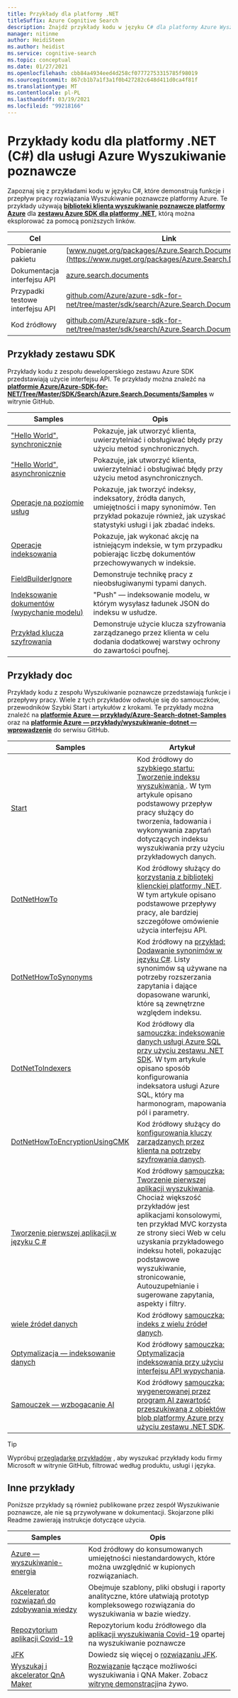 ```yaml
---
title: Przykłady dla platformy .NET
titleSuffix: Azure Cognitive Search
description: Znajdź przykłady kodu w języku C# dla platformy Azure Wyszukiwanie poznawcze, które używają bibliotek klienckich platformy .NET.
manager: nitinme
author: HeidiSteen
ms.author: heidist
ms.service: cognitive-search
ms.topic: conceptual
ms.date: 01/27/2021
ms.openlocfilehash: cbb84a4934eed4d258cf07772753315785f98019
ms.sourcegitcommit: 867cb1b7a1f3a1f0b427282c648d411d0ca4f81f
ms.translationtype: MT
ms.contentlocale: pl-PL
ms.lasthandoff: 03/19/2021
ms.locfileid: "99218166"
---
```

# <a name="net-c-code-samples-for-azure-cognitive-search"></a>Przykłady kodu dla platformy .NET (C#) dla usługi Azure Wyszukiwanie poznawcze

Zapoznaj się z przykładami kodu w języku C#, które demonstrują funkcje i przepływ pracy rozwiązania Wyszukiwanie poznawcze platformy Azure. Te przykłady używają [**biblioteki klienta wyszukiwanie poznawcze platformy Azure**](/dotnet/api/overview/azure/search) dla [**zestawu Azure SDK dla platformy .NET**](/dotnet/azure/), którą można eksplorować za pomocą poniższych linków.

| Cel | Link |
|--------|------|
| Pobieranie pakietu | [www.nuget.org/packages/Azure.Search.Documents/](https://www.nuget.org/packages/Azure.Search.Documents/) |
| Dokumentacja interfejsu API | [azure.search.documents](/dotnet/api/azure.search.documents)  |
| Przypadki testowe interfejsu API | [github.com/Azure/azure-sdk-for-net/tree/master/sdk/search/Azure.Search.Documents/testy](https://github.com/Azure/azure-sdk-for-net/tree/master/sdk/search/Azure.Search.Documents/tests) |
| Kod źródłowy | [github.com/Azure/azure-sdk-for-net/tree/master/sdk/search/Azure.Search.Documents/src](https://github.com/Azure/azure-sdk-for-net/tree/master/sdk/search/Azure.Search.Documents/src)  |

## <a name="sdk-samples"></a>Przykłady zestawu SDK

Przykłady kodu z zespołu deweloperskiego zestawu Azure SDK przedstawiają użycie interfejsu API. Te przykłady można znaleźć na [**platformie Azure/Azure-SDK-for-NET/Tree/Master/SDK/Search/Azure.Search.Documents/Samples**](https://github.com/Azure/azure-sdk-for-net/blob/master/sdk/search/Azure.Search.Documents/samples/) w witrynie GitHub.

| Samples | Opis |
|---------|-------------|
| ["Hello World", synchronicznie](https://github.com/Azure/azure-sdk-for-net/blob/master/sdk/search/Azure.Search.Documents/samples/Sample01a_HelloWorld.md) | Pokazuje, jak utworzyć klienta, uwierzytelniać i obsługiwać błędy przy użyciu metod synchronicznych.|
| ["Hello World", asynchronicznie](https://github.com/Azure/azure-sdk-for-net/blob/master/sdk/search/Azure.Search.Documents/samples/Sample01b_HelloWorldAsync.md) | Pokazuje, jak utworzyć klienta, uwierzytelniać i obsługiwać błędy przy użyciu metod asynchronicznych.  |
| [Operacje na poziomie usług](https://github.com/Azure/azure-sdk-for-net/blob/master/sdk/search/Azure.Search.Documents/samples/Sample02_Service.md) | Pokazuje, jak tworzyć indeksy, indeksatory, źródła danych, umiejętności i mapy synonimów. Ten przykład pokazuje również, jak uzyskać statystyki usługi i jak zbadać indeks.  |
| [Operacje indeksowania](https://github.com/Azure/azure-sdk-for-net/blob/master/sdk/search/Azure.Search.Documents/samples/Sample03_Index.md) | Pokazuje, jak wykonać akcję na istniejącym indeksie, w tym przypadku pobierając liczbę dokumentów przechowywanych w indeksie.  |
| [FieldBuilderIgnore](https://github.com/Azure/azure-sdk-for-net/blob/master/sdk/search/Azure.Search.Documents/samples/Sample04_FieldBuilderIgnore.md) | Demonstruje technikę pracy z nieobsługiwanymi typami danych.  |
| [Indeksowanie dokumentów (wypychanie modelu)](https://github.com/Azure/azure-sdk-for-net/blob/master/sdk/search/Azure.Search.Documents/samples/Sample05_IndexingDocuments.md) | "Push" — indeksowanie modelu, w którym wysyłasz ładunek JSON do indeksu w usłudze.   |
| [Przykład klucza szyfrowania](https://github.com/Azure/azure-sdk-for-net/blob/master/sdk/search/Azure.Search.Documents/samples/Sample06_EncryptedIndex.md) | Demonstruje użycie klucza szyfrowania zarządzanego przez klienta w celu dodania dodatkowej warstwy ochrony do zawartości poufnej.  |

## <a name="doc-samples"></a>Przykłady doc

Przykłady kodu z zespołu Wyszukiwanie poznawcze przedstawiają funkcje i przepływy pracy. Wiele z tych przykładów odwołuje się do samouczków, przewodników Szybki Start i artykułów z krokami. Te przykłady można znaleźć na [**platformie Azure — przykłady/Azure-Search-dotnet-Samples**](https://github.com/Azure-Samples/azure-search-dotnet-samples) oraz na [**platformie Azure — przykłady/wyszukiwanie-dotnet — wprowadzenie**](https://github.com/Azure-Samples/search-dotnet-getting-started/) do serwisu GitHub.

| Samples | Artykuł  |
|---------|-------------|
| [Start](https://github.com/Azure-Samples/azure-search-dotnet-samples/tree/master/quickstart) | Kod źródłowy do [szybkiego startu: Tworzenie indeksu wyszukiwania ](search-get-started-dotnet.md). W tym artykule opisano podstawowy przepływ pracy służący do tworzenia, ładowania i wykonywania zapytań dotyczących indeksu wyszukiwania przy użyciu przykładowych danych. |
| [DotNetHowTo](https://github.com/Azure-Samples/search-dotnet-getting-started/tree/master/DotNetHowTo)  | Kod źródłowy służący do [korzystania z biblioteki klienckiej platformy .NET](search-howto-dotnet-sdk.md). W tym artykule opisano podstawowe przepływy pracy, ale bardziej szczegółowe omówienie użycia interfejsu API.  |
| [DotNetHowToSynonyms](https://github.com/Azure-Samples/search-dotnet-getting-started/tree/master/DotNetHowToSynonyms)  | Kod źródłowy na [przykład: Dodawanie synonimów w języku C#](search-synonyms-tutorial-sdk.md). Listy synonimów są używane na potrzeby rozszerzania zapytania i dające dopasowane warunki, które są zewnętrzne względem indeksu. |
| [DotNetToIndexers](https://github.com/Azure-Samples/search-dotnet-getting-started/tree/master/DotNetHowToIndexers) | Kod źródłowy dla [samouczka: indeksowanie danych usługi Azure SQL przy użyciu zestawu .NET SDK](search-indexer-tutorial.md). W tym artykule opisano sposób konfigurowania indeksatora usługi Azure SQL, który ma harmonogram, mapowania pól i parametry.  |
| [DotNetHowToEncryptionUsingCMK](https://github.com/Azure-Samples/search-dotnet-getting-started/tree/master/DotNetHowToEncryptionUsingCMK)  | Kod źródłowy służący do [konfigurowania kluczy zarządzanych przez klienta na potrzeby szyfrowania danych](search-security-manage-encryption-keys.md). |
| [Tworzenie pierwszej aplikacji w języku C #](https://github.com/Azure-Samples/azure-search-dotnet-samples/tree/master/create-first-app/v11) |  Kod źródłowy [samouczka: Tworzenie pierwszej aplikacji wyszukiwania](tutorial-csharp-create-first-app.md). Chociaż większość przykładów jest aplikacjami konsolowymi, ten przykład MVC korzysta ze strony sieci Web w celu uzyskania przykładowego indeksu hoteli, pokazując podstawowe wyszukiwanie, stronicowanie, Autouzupełnianie i sugerowane zapytania, aspekty i filtry. |
| [wiele źródeł danych](https://github.com/Azure-Samples/azure-search-dotnet-samples/tree/master/multiple-data-sources)  | Kod źródłowy [samouczka: indeks z wielu źródeł danych](tutorial-multiple-data-sources.md). |
|  [Optymalizacja — indeksowanie danych](https://github.com/Azure-Samples/azure-search-dotnet-samples/tree/master/optimize-data-indexing) | Kod źródłowy [samouczka: Optymalizacja indeksowania przy użyciu interfejsu API wypychania](tutorial-optimize-indexing-push-api.md).  |
| [Samouczek — wzbogacanie AI](https://github.com/Azure-Samples/azure-search-dotnet-samples/tree/master/tutorial-ai-enrichment)  | Kod źródłowy [samouczka: wygenerowanej przez program AI zawartość przeszukiwaną z obiektów blob platformy Azure przy użyciu zestawu .NET SDK](cognitive-search-tutorial-blob-dotnet.md).  |

> [!Tip]
> Wypróbuj [przeglądarkę przykładów](/samples/browse/?languages=csharp&products=azure-cognitive-search) , aby wyszukać przykłady kodu firmy Microsoft w witrynie GitHub, filtrować według produktu, usługi i języka.

## <a name="other-samples"></a>Inne przykłady

Poniższe przykłady są również publikowane przez zespół Wyszukiwanie poznawcze, ale nie są przywoływane w dokumentacji. Skojarzone pliki Readme zawierają instrukcje dotyczące użycia.

| Samples | Opis |
|---------|-------------|
| [Azure — wyszukiwanie-energia](https://github.com/Azure-Samples/azure-search-power-skills)  | Kod źródłowy do konsumowanych umiejętności niestandardowych, które można uwzględnić w kupionych rozwiązaniach.  |
| [Akcelerator rozwiązań do zdobywania wiedzy](/samples/azure-samples/azure-search-knowledge-mining/azure-search-knowledge-mining/) | Obejmuje szablony, pliki obsługi i raporty analityczne, które ułatwiają prototyp kompleksowego rozwiązania do wyszukiwania w bazie wiedzy.  |
| [Repozytorium aplikacji Covid-19](https://github.com/liamca/covid19search) | Repozytorium kodu źródłowego dla [aplikacji wyszukiwania Covid-19](https://covid19search.azurewebsites.net/) opartej na wyszukiwanie poznawcze |
| [JFK](https://github.com/Microsoft/AzureSearch_JFK_Files) | Dowiedz się więcej o [rozwiązaniu JFK](https://www.microsoft.com/ai/ai-lab-jfk-files). |
| [Wyszukaj i akcelerator QnA Maker](https://github.com/Azure-Samples/search-qna-maker-accelerator) | [Rozwiązanie](https://techcommunity.microsoft.com/t5/azure-ai/qna-with-azure-cognitive-search/ba-p/2081381) łączące możliwości wyszukiwania i QNA Maker. Zobacz [witrynę demonstracji](https://aka.ms/qnaWithAzureSearchDemo)na żywo. |